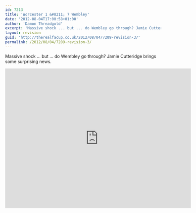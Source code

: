 ```yaml
---
id: 7213
title: 'Worcester 1 &#8211; 7 Wembley'
date: '2012-08-04T17:00:58+01:00'
author: 'Damon Threadgold'
excerpt: 'Massive shock ... but ... do Wembley go through? Jamie Cutteridge brings some surprising news.'
layout: revision
guid: 'http://therealfacup.co.uk/2012/08/04/7209-revision-3/'
permalink: /2012/08/04/7209-revision-3/
---
```


Massive shock … but … do Wembley go through? Jamie Cutteridge brings some surprising news.

<iframe frameborder="0" height="450" src="http://www.youtube.com/embed/2692P13drn4" width="600"></iframe>
